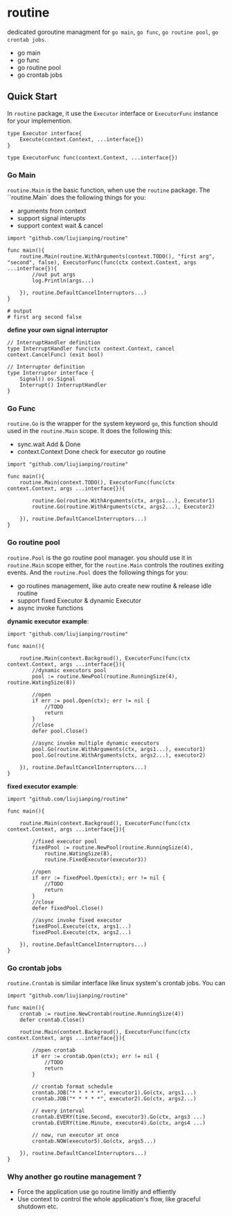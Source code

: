 routine
===

dedicated goroutine managment for `go main`, `go func`, `go routine pool`, `go crontab jobs`.

- go main
- go func
- go routine pool
- go crontab jobs

## Quick Start

In `routine` package, it use the `Executor` interface or `ExecutorFunc` instance for your implemention. 

````
type Executor interface{
    Execute(context.Context, ...interface{})
}

type ExecutorFunc func(context.Context, ...interface{})

````

### Go Main

`routine.Main` is the basic function, when use the `routine` package. The ``routine.Main` does the following things for you:

- arguments from context
- support signal interupts
- support context wait & cancel


````
import "github.com/liujianping/routine"

func main(){
    routine.Main(routine.WithArguments(context.TODO(), "first arg", "second", false), ExecutorFunc(func(ctx context.Context, args ...interface{}){
        //out put args
        log.Println(args...)

    }), routine.DefaultCancelInterruptors...)
}

# output
# first arg second false
````

**define your own signal interruptor**

````
// InterruptHandler definition
type InterruptHandler func(ctx context.Context, cancel context.CancelFunc) (exit bool)

// Interruptor definition
type Interruptor interface {
	Signal() os.Signal
	Interrupt() InterruptHandler
}
````


### Go Func

`routine.Go` is the wrapper for the system keyword `go`, this function should used in the `routine.Main` scope. It does the following this:

- sync.wait Add & Done
- context.Context Done check for executor go routine

````
import "github.com/liujianping/routine"

func main(){
    routine.Main(context.TODO(), ExecutorFunc(func(ctx context.Context, args ...interface{}){

        routine.Go(routine.WithArguments(ctx, args1...), Executor1)
        routine.Go(routine.WithArguments(ctx, args2...), Executor2)

    }), routine.DefaultCancelInterruptors...)
}
````

### Go routine pool

`routine.Pool` is the go routine pool manager. you should use it in `routine.Main` scope either, for the `routine.Main` controls the routines exiting events. And the `routine.Pool` does the following things for you:

- go routines management, like auto create new routine & release idle routine
- support fixed Executor & dynamic Executor
- async invoke functions

**dynamic executor example**:

````
import "github.com/liujianping/routine"

func main(){

    routine.Main(context.Backgroud(), ExecutorFunc(func(ctx context.Context, args ...interface{}){
        //dynamic executors pool
        pool := routine.NewPool(routine.RunningSize(4), routine.WatingSize(8))
       
        //open
        if err := pool.Open(ctx); err != nil {
            //TODO
            return
        }
        //close
        defer pool.Close()

        //async invoke multiple dynamic executors
        pool.Go(routine.WithArguments(ctx, args1...), executor1)
        pool.Go(routine.WithArguments(ctx, args2...), executor2)

    }), routine.DefaultCancelInterruptors...)
}
````

**fixed executor example**:

````
import "github.com/liujianping/routine"

func main(){

    routine.Main(context.Backgroud(), ExecutorFunc(func(ctx context.Context, args ...interface{}){
       
        //fixed executor pool
        fixedPool := routine.NewPool(routine.RunningSize(4), 
            routine.WatingSize(8),
            routine.FixedExecutor(executor3))
        
        //open
        if err := fixedPool.Open(ctx); err != nil {
            //TODO
            return
        }
        //close
        defer fixedPool.Close()

        //async invoke fixed executor
        fixedPool.Execute(ctx, args1...)
        fixedPool.Execute(ctx, args2...)

    }), routine.DefaultCancelInterruptors...)
}
````

### Go crontab jobs

`routine.Crontab` is similar interface like linux system's crontab jobs. You can 

````
import "github.com/liujianping/routine"

func main(){
    crontab := routine.NewCrontab(routine.RunningSize(4))
    defer crontab.Close()

    routine.Main(context.Backgroud(), ExecutorFunc(func(ctx context.Context, args ...interface{}){
        
        //open crontab
        if err := crontab.Open(ctx); err != nil {
            //TODO
            return
        }

        // crontab format schedule
        crontab.JOB("* * * * *", executor1).Go(ctx, args1...)
        crontab.JOB("* * * * *", executor2).Go(ctx, args2...)

        // every interval
        crontab.EVERY(time.Second, executor3).Go(ctx, args3 ...)
        crontab.EVERY(time.Minute, executor4).Go(ctx, args4 ...)

        // now, run executor at once
        crontab.NOW(executor5).Go(ctx, args5...)

    }), routine.DefaultCancelInterruptors...)
}
````

### Why another go routine management ?

- Force the application use go routine limitly and effiently 
- Use  context to control the whole application's flow, like graceful shutdown etc.